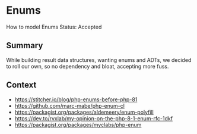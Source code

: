 # Enums
How to model Enums
Status: Accepted
## Summary
While building result data structures,
wanting enums and ADTs,
we decided to roll our own,
so no dependency and bloat,
accepting more fuss.
## Context
- https://stitcher.io/blog/php-enums-before-php-81
- https://github.com/marc-mabe/php-enum-cl
- https://packagist.org/packages/aldemeery/enum-polyfill
- https://dev.to/rvxlab/my-opinion-on-the-php-8-1-enum-rfc-1dkf
- https://packagist.org/packages/myclabs/php-enum

